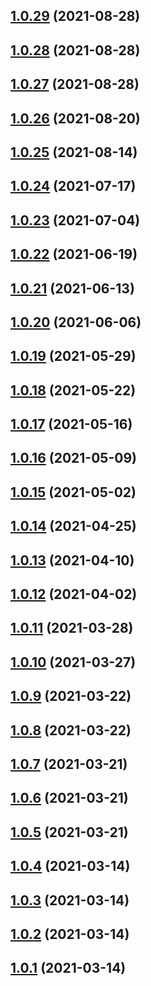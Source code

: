 ## [1.0.29](https://github.com/Avansai/resolve-accept-language/compare/v1.0.28...v1.0.29) (2021-08-28)

## [1.0.28](https://github.com/Avansai/resolve-accept-language/compare/v1.0.27...v1.0.28) (2021-08-28)

## [1.0.27](https://github.com/Avansai/resolve-accept-language/compare/v1.0.26...v1.0.27) (2021-08-28)



## [1.0.26](https://github.com/Avansai/resolve-accept-language/compare/v1.0.26...v1.0.27) (2021-08-20)



## [1.0.25](https://github.com/Avansai/resolve-accept-language/compare/v1.0.26...v1.0.27) (2021-08-14)



## [1.0.24](https://github.com/Avansai/resolve-accept-language/compare/v1.0.26...v1.0.27) (2021-07-17)



## [1.0.23](https://github.com/Avansai/resolve-accept-language/compare/v1.0.26...v1.0.27) (2021-07-04)



## [1.0.22](https://github.com/Avansai/resolve-accept-language/compare/v1.0.26...v1.0.27) (2021-06-19)



## [1.0.21](https://github.com/Avansai/resolve-accept-language/compare/v1.0.26...v1.0.27) (2021-06-13)



## [1.0.20](https://github.com/Avansai/resolve-accept-language/compare/v1.0.26...v1.0.27) (2021-06-06)



## [1.0.19](https://github.com/Avansai/resolve-accept-language/compare/v1.0.26...v1.0.27) (2021-05-29)



## [1.0.18](https://github.com/Avansai/resolve-accept-language/compare/v1.0.26...v1.0.27) (2021-05-22)



## [1.0.17](https://github.com/Avansai/resolve-accept-language/compare/v1.0.26...v1.0.27) (2021-05-16)



## [1.0.16](https://github.com/Avansai/resolve-accept-language/compare/v1.0.26...v1.0.27) (2021-05-09)



## [1.0.15](https://github.com/Avansai/resolve-accept-language/compare/v1.0.26...v1.0.27) (2021-05-02)



## [1.0.14](https://github.com/Avansai/resolve-accept-language/compare/v1.0.26...v1.0.27) (2021-04-25)



## [1.0.13](https://github.com/Avansai/resolve-accept-language/compare/v1.0.26...v1.0.27) (2021-04-10)



## [1.0.12](https://github.com/Avansai/resolve-accept-language/compare/v1.0.26...v1.0.27) (2021-04-02)



## [1.0.11](https://github.com/Avansai/resolve-accept-language/compare/v1.0.26...v1.0.27) (2021-03-28)



## [1.0.10](https://github.com/Avansai/resolve-accept-language/compare/v1.0.26...v1.0.27) (2021-03-27)



## [1.0.9](https://github.com/Avansai/resolve-accept-language/compare/v1.0.26...v1.0.27) (2021-03-22)



## [1.0.8](https://github.com/Avansai/resolve-accept-language/compare/v1.0.26...v1.0.27) (2021-03-22)



## [1.0.7](https://github.com/Avansai/resolve-accept-language/compare/v1.0.26...v1.0.27) (2021-03-21)



## [1.0.6](https://github.com/Avansai/resolve-accept-language/compare/v1.0.26...v1.0.27) (2021-03-21)



## [1.0.5](https://github.com/Avansai/resolve-accept-language/compare/v1.0.26...v1.0.27) (2021-03-21)



## [1.0.4](https://github.com/Avansai/resolve-accept-language/compare/v1.0.26...v1.0.27) (2021-03-14)



## [1.0.3](https://github.com/Avansai/resolve-accept-language/compare/v1.0.26...v1.0.27) (2021-03-14)



## [1.0.2](https://github.com/Avansai/resolve-accept-language/compare/v1.0.26...v1.0.27) (2021-03-14)



## [1.0.1](https://github.com/Avansai/resolve-accept-language/compare/v1.0.26...v1.0.27) (2021-03-14)

